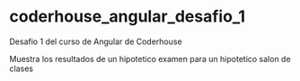 # coderhouse_angular_desafio_1
Desafio 1 del curso de Angular de Coderhouse

Muestra los resultados de un hipotetico examen para un hipotetico salon de clases
